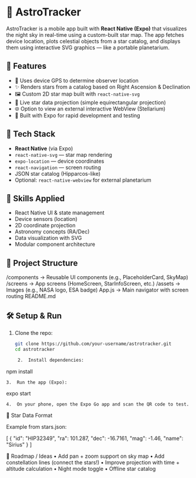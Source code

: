 
# 🌌 AstroTracker

AstroTracker is a mobile app built with **React Native (Expo)** that visualizes the night sky in real-time using a custom-built star map. The app fetches device location, plots celestial objects from a star catalog, and displays them using interactive SVG graphics — like a portable planetarium.

## 🔭 Features

- 📍 Uses device GPS to determine observer location
- ✨ Renders stars from a catalog based on Right Ascension & Declination
- 🖼️ Custom 2D star map built with `react-native-svg`
- 📡 Live star data projection (simple equirectangular projection)
- 🌐 Option to view an external interactive WebView (Stellarium)
- 📱 Built with Expo for rapid development and testing

## 🚀 Tech Stack

- **React Native** (via Expo)
- `react-native-svg` — star map rendering
- `expo-location` — device coordinates
- `react-navigation` — screen routing
- JSON star catalog (Hipparcos-like)
- Optional: `react-native-webview` for external planetarium

## 🧠 Skills Applied

- React Native UI & state management
- Device sensors (location)
- 2D coordinate projection
- Astronomy concepts (RA/Dec)
- Data visualization with SVG
- Modular component architecture

## 📂 Project Structure

/components       → Reusable UI components (e.g., PlaceholderCard, SkyMap)
/screens          → App screens (HomeScreen, StarInfoScreen, etc.)
/assets           → Images (e.g., NASA logo, ESA badge)
App.js            → Main navigator with screen routing
README.md

## 🛠 Setup & Run

1. Clone the repo:
   ```bash
   git clone https://github.com/your-username/astrotracker.git
   cd astrotracker

	2.	Install dependencies:

npm install


	3.	Run the app (Expo):

expo start


	4.	On your phone, open the Expo Go app and scan the QR code to test.

🌌 Star Data Format

Example from stars.json:

[
  {
    "id": "HIP32349",
    "ra": 101.287,
    "dec": -16.7161,
    "mag": -1.46,
    "name": "Sirius"
  }
]

📅 Roadmap / Ideas
	•	Add pan + zoom support on sky map
	•	Add constellation lines (connect the stars!)
	•	Improve projection with time + altitude calculation
	•	Night mode toggle
	•	Offline star catalog



